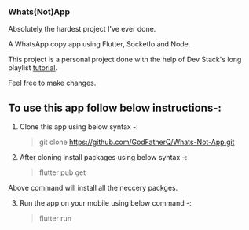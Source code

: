 ### Whats(Not)App

Absolutely the hardest project I've ever done.

A WhatsApp copy app using Flutter, SocketIo and Node.

This project is a personal project done with the help of Dev Stack's long playlist <a href="https://www.youtube.com/watch?v=uydBHliNXwE&list=PLtIU0BH0pkKrgqaT-9JSrRRyetkVEkDn6&ab_channel=DevStack">tutorial</a>.

Feel free to make changes.

## To use this app follow below instructions-:

1. Clone this app using below syntax -:

   > git clone https://github.com/GodFatherQ/Whats-Not-App.git

2. After cloning install packages using below syntax -:
   > flutter pub get

Above command will install all the neccery packges.

3. Run the app on your mobile using below command -:
   > flutter run
